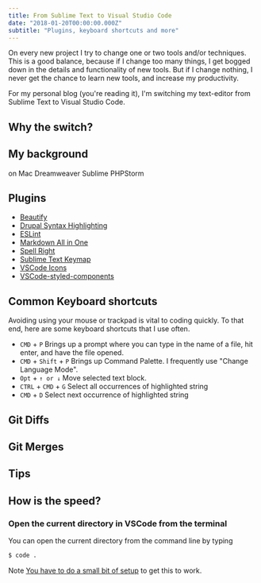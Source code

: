 ```yaml
---
title: From Sublime Text to Visual Studio Code
date: "2018-01-20T00:00:00.000Z"
subtitle: "Plugins, keyboard shortcuts and more"
---
```

On every new project I try to change one or two tools and/or techniques. This is a good balance, because if I change too many things, I get bogged down in the details and functionality of new tools. But if I change nothing, I never get the chance to learn new tools, and increase my productivity.

For my personal blog (you're reading it), I'm switching my text-editor from Sublime Text to Visual Studio Code.

## Why the switch?


## My background
on Mac
Dreamweaver
Sublime
PHPStorm

## Plugins
* [Beautify](https://github.com/HookyQR/VSCodeBeautify)
* [Drupal Syntax Highlighting](https://github.com/mastazi/VS-code-drupal)
* [ESLint](https://github.com/Microsoft/vscode-eslint)
* [Markdown All in One](https://github.com/neilsustc/vscode-markdown)
* [Spell Right](https://github.com/bartosz-antosik/vscode-spellright)
* [Sublime Text Keymap](https://github.com/Microsoft/vscode-sublime-keybindings)
* [VSCode Icons](https://github.com/vscode-icons/vscode-icons)
* [VSCode-styled-components](https://github.com/styled-components/vscode-styled-components)

## Common Keyboard shortcuts

Avoiding using your mouse or trackpad is vital to coding quickly. To that end, here are some keyboard shortcuts that I use often.

* `CMD` + `P` Brings up a prompt where you can type in the name of a file, hit enter, and have the file opened.
* `CMD` + `Shift` + `P` Brings up Command Palette. I frequently use "Change Language Mode".
* `Opt` + `↑ or ↓` Move selected text block. 
* `CTRL` + `CMD` + `G` Select all occurrences of highlighted string
* `CMD` + `D` Select next occurrence of highlighted string

## Git Diffs

## Git Merges

## Tips

## How is the speed?

### Open the current directory in VSCode from the terminal

You can open the current directory from the command line by typing 
```bash
$ code .
```
Note [You have to do a small bit of setup](https://code.visualstudio.com/docs/setup/mac) to get this to work.